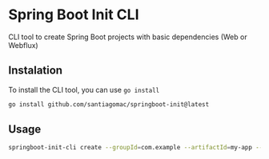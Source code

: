 # Spring Boot Init CLI

CLI tool to create Spring Boot projects with basic dependencies (Web or Webflux)

## Instalation

To install the CLI tool, you can use `go install`

```bash
go install github.com/santiagomac/springboot-init@latest
```

## Usage

```bash
springboot-init-cli create --groupId=com.example --artifactId=my-app --name=MyApp --dependencies=web
```
